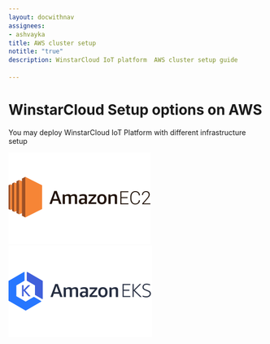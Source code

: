 ```yaml
---
layout: docwithnav
assignees:
- ashvayka
title: AWS cluster setup
notitle: "true"
description: WinstarCloud IoT platform  AWS cluster setup guide

---
```


<div class="installation-options">
    <div class="install-options-header">
       <div class="install-options-hero">
          <div class="container">
            <div class="install-options-hero-content">
                <h1>WinstarCloud Setup options on AWS</h1>
                <div class="install-options-description">
                    <p>
                        You may deploy WinstarCloud IoT Platform with different infrastructure setup
                    </p>
                </div>
            </div>
            <div class="deployment-container one-line-deployment-container">
                <div class="deployment-div">
                    <div class="container">
                        <div class="deployment-section deployment-on-premise active" id="onPremise">
                           <div class="deployment-cards">
                                <div class="deployment-cards-container">
                                    <div class="deployment-card-block">
                                       <a href="/docs/user-guide/install/cluster/aws-self-hosted-setup/">
                                           <span>
                                               <div class="deployment-logo">
                                                   <img width="" src="/images/install/cloud/amazon_ec2.svg" title="Self-hosted setup using AWS EC2 instance" alt="AWS EC2">
                                                </div>
                                           </span>
                                       </a>
                                   </div>
                                   <div class="deployment-card-block">
                                       <a href="/docs/user-guide/install/cluster/aws-eks-setup/">
                                           <span>
                                               <div class="deployment-logo">
                                                   <img width="" src="/images/install/cloud/eks.svg" title="WinstarCloud setup with Kubernetes on AWS EKS" alt="AWS EKS">
                                                </div>
                                           </span>
                                       </a>
                                   </div>
                              </div>
                            </div>
                        </div>
                    </div>
                </div>
            </div>
          </div>
       </div>
    </div>
</div>
